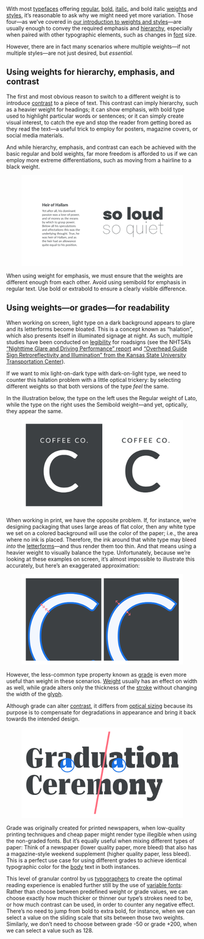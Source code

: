 
With most [typefaces](/glossary/typeface) offering [regular](/glossary/regular_upright), [bold](/glossary/bold), [italic](/glossary/italic), and bold italic [weights](/glossary/weight) and [styles](/glossary/style), it’s reasonable to ask why we might need yet more variation. Those four—as we’ve covered in [our introduction to weights and styles](/lesson/introducing_weights_styles)—are usually enough to convey the required emphasis and [hierarchy](/glossary/hierarchy), especially when paired with other typographic elements, such as changes in [font](/glossary/font) size.

However, there are in fact many scenarios where multiple weights—if not multiple styles—are not just desired, but *essential.*

## Using weights for hierarchy, emphasis, and contrast

The first and most obvious reason to switch to a different weight is to introduce [contrast](/glossary/contrast) to a piece of text. This contrast can imply hierarchy, such as a heavier weight for headings; it can show emphasis, with bold type used to highlight particular words or sentences; or it can simply create visual interest, to catch the eye and stop the reader from getting bored as they read the text—a useful trick to employ for posters, magazine covers, or social media materials.

And while hierarchy, emphasis, and contrast can each be achieved with the basic regular and bold weights, far more freedom is afforded to us if we can employ more extreme differentiations, such as moving from a hairline to a black weight.

<figure>

![On the left, a heading and paragraph using Bold and Regular weights, respectively. On the right, larger text set in two more extreme weight differences.](images/thumbnail.svg)

</figure>

When using weight for emphasis, we must ensure that the weights are different enough from each other. Avoid using semibold for emphasis in regular text. Use bold or extrabold to ensure a clearly visible difference.

## Using weights—or grades—for readability

When working on screen, light type on a dark background appears to glare and its letterforms become bloated. This is a concept known as “halation”, which also presents itself in illuminated signage at night. As such, multiple studies have been conducted on [legibility](/glossary/legibility_readability) for roadsigns (see the NHTSA’s [“Nighttime Glare and Driving Performance” report](https://www.cortezlawfirmpllc.com/wp-content/uploads/sites/1600711/2020/05/glare_congressional_report.pdf) and [“Overhead Guide Sign Retroreflectivity and Illumination” from the Kansas State University Transportation Center](https://rosap.ntl.bts.gov/view/dot/28555)).

If we want to mix light-on-dark type with dark-on-light type, we need to counter this halation problem with a little optical trickery: by selecting different weights so that both versions of the type *feel* the same.

In the illustration below, the type on the left uses the Regular weight of Lato, while the type on the right uses the Semibold weight—and yet, optically, they appear the same.

<figure>

![On the left, light text on a dark background, set in the Regular weight; on the left, dark text on a light background, set in the Semibold weight.](images/2.3.2.svg)

</figure>

When working in print, we have the opposite problem. If, for instance, we’re designing packaging that uses large areas of flat color, then any white type we set on a colored background will use the color of the paper; i.e., the area where no ink is placed. Therefore, the ink around that white type may bleed *into* the [letterforms](/glossary/letterform)—and thus render them too thin. And that means using a heavier weight to visually balance the type. Unfortunately, because we’re looking at these examples on screen, it’s almost impossible to illustrate this accurately, but here’s an exaggerated approximation:

<figure>

![An abstract approximation of what happens when light text is set on a dark background and viewed in print—where the dark encroaches into the light letterforms—versus the same on screen—where the light letterforms expand into the dark.](images/2.3.3.svg)

</figure>

However, the less-common type property known as [grade](/glossary/grade)  is even more useful than weight in these scenarios. [Weight](/glossary/weight)  usually has an effect on width as well, while grade alters only the thickness of the [stroke](/glossary/stroke) without changing the width of the [glyph](/glossary/glyph).

Although grade can alter [contrast](/glossary/contrast), it differs from [optical sizing](/glossary/optical_sizes) because its purpose is to compensate for degradations in appearance and bring it back towards the intended design.

<figure>

![A montage of three different grades, showing how stroke contrast differs between each.](images/2.3.4.svg)

</figure>

Grade was originally created for printed newspapers, when low-quality printing techniques and cheap paper might render type illegible when using the non-graded fonts. But it’s equally useful when mixing different types of paper: Think of a newspaper (lower quality paper, more bleed) that also has a magazine-style weekend supplement (higher quality paper, less bleed). This is a perfect use case for using different grades to achieve identical typographic color for the [body](/glossary/body) text in both instances.

This level of granular control by us [typographers](/glossary/typographer) to create the optimal reading experience is enabled further still by the use of [variable fonts](/glossary/variable_fonts): Rather than choose between predefined weight or grade values, we can choose exactly how much thicker or thinner our type’s strokes need to be, or how much contrast can be used, in order to counter any negative effect. There’s no need to jump from bold to extra bold, for instance, when we can select a value on the sliding scale that sits between those two weights. Similarly, we don’t need to choose between grade -50 or grade +200, when we can select a value such as 128.
